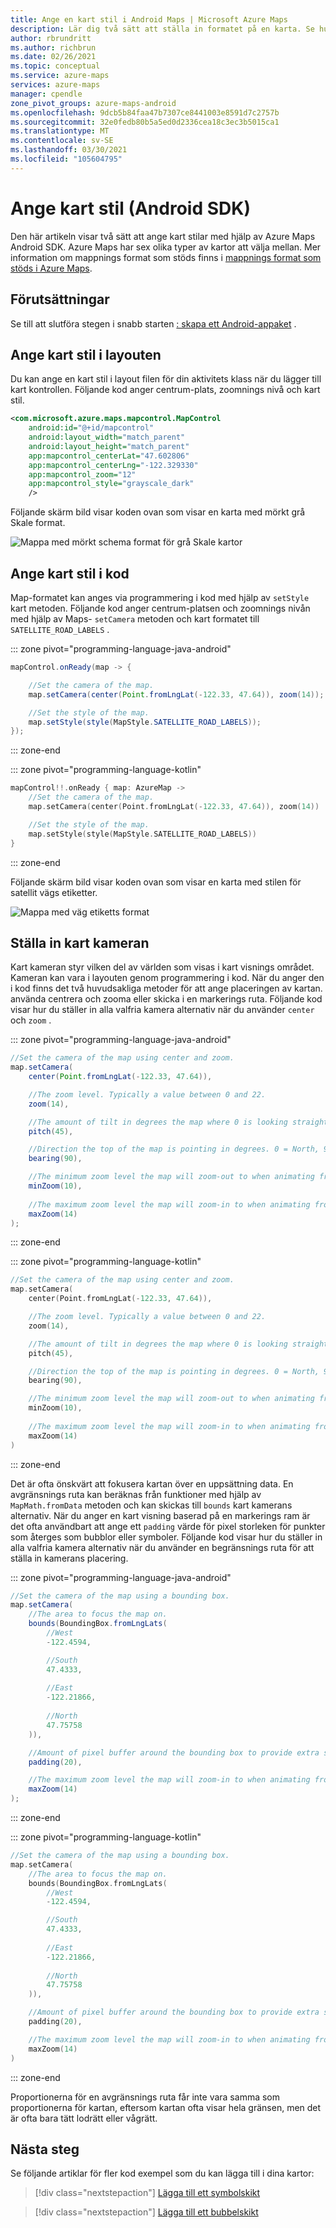 ```yaml
---
title: Ange en kart stil i Android Maps | Microsoft Azure Maps
description: Lär dig två sätt att ställa in formatet på en karta. Se hur du använder Azure Maps Android SDK i layout filen eller i klassen Activity för att justera formatet.
author: rbrundritt
ms.author: richbrun
ms.date: 02/26/2021
ms.topic: conceptual
ms.service: azure-maps
services: azure-maps
manager: cpendle
zone_pivot_groups: azure-maps-android
ms.openlocfilehash: 9dcb5b84faa47b7307ce8441003e8591d7c2757b
ms.sourcegitcommit: 32e0fedb80b5a5ed0d2336cea18c3ec3b5015ca1
ms.translationtype: MT
ms.contentlocale: sv-SE
ms.lasthandoff: 03/30/2021
ms.locfileid: "105604795"
---
```

# <a name="set-map-style-android-sdk"></a>Ange kart stil (Android SDK)

Den här artikeln visar två sätt att ange kart stilar med hjälp av Azure Maps Android SDK. Azure Maps har sex olika typer av kartor att välja mellan. Mer information om mappnings format som stöds finns i [mappnings format som stöds i Azure Maps](supported-map-styles.md).

## <a name="prerequisites"></a>Förutsättningar

Se till att slutföra stegen i snabb starten [: skapa ett Android-appaket](quick-android-map.md) .

## <a name="set-map-style-in-the-layout"></a>Ange kart stil i layouten

Du kan ange en kart stil i layout filen för din aktivitets klass när du lägger till kart kontrollen. Följande kod anger centrum-plats, zoomnings nivå och kart stil.

```XML
<com.microsoft.azure.maps.mapcontrol.MapControl
    android:id="@+id/mapcontrol"
    android:layout_width="match_parent"
    android:layout_height="match_parent"
    app:mapcontrol_centerLat="47.602806"
    app:mapcontrol_centerLng="-122.329330"
    app:mapcontrol_zoom="12"
    app:mapcontrol_style="grayscale_dark"
    />
```

Följande skärm bild visar koden ovan som visar en karta med mörkt grå Skale format.

![Mappa med mörkt schema format för grå Skale kartor](media/set-android-map-styles/android-grayscale-dark.png)

## <a name="set-map-style-in-code"></a>Ange kart stil i kod

Map-formatet kan anges via programmering i kod med hjälp av `setStyle` kart metoden. Följande kod anger centrum-platsen och zoomnings nivån med hjälp av Maps- `setCamera` metoden och kart formatet till `SATELLITE_ROAD_LABELS` .

::: zone pivot="programming-language-java-android"

```java
mapControl.onReady(map -> {

    //Set the camera of the map.
    map.setCamera(center(Point.fromLngLat(-122.33, 47.64)), zoom(14));

    //Set the style of the map.
    map.setStyle(style(MapStyle.SATELLITE_ROAD_LABELS));
});
```

::: zone-end

::: zone pivot="programming-language-kotlin"

```kotlin
mapControl!!.onReady { map: AzureMap ->
    //Set the camera of the map.
    map.setCamera(center(Point.fromLngLat(-122.33, 47.64)), zoom(14))

    //Set the style of the map.
    map.setStyle(style(MapStyle.SATELLITE_ROAD_LABELS))
}
```

::: zone-end

Följande skärm bild visar koden ovan som visar en karta med stilen för satellit vägs etiketter.

![Mappa med väg etiketts format](media/set-android-map-styles/android-satellite-road-labels.png)

## <a name="setting-the-map-camera"></a>Ställa in kart kameran

Kart kameran styr vilken del av världen som visas i kart visnings området. Kameran kan vara i layouten genom programmering i kod. När du anger den i kod finns det två huvudsakliga metoder för att ange placeringen av kartan. använda centrera och zooma eller skicka i en markerings ruta. Följande kod visar hur du ställer in alla valfria kamera alternativ när du använder `center` och `zoom` .

::: zone pivot="programming-language-java-android"

```java
//Set the camera of the map using center and zoom.
map.setCamera(
    center(Point.fromLngLat(-122.33, 47.64)), 

    //The zoom level. Typically a value between 0 and 22.
    zoom(14),

    //The amount of tilt in degrees the map where 0 is looking straight down.
    pitch(45),

    //Direction the top of the map is pointing in degrees. 0 = North, 90 = East, 180 = South, 270 = West
    bearing(90),

    //The minimum zoom level the map will zoom-out to when animating from one location to another on the map.
    minZoom(10),
    
    //The maximum zoom level the map will zoom-in to when animating from one location to another on the map.
    maxZoom(14)
);
```

::: zone-end

::: zone pivot="programming-language-kotlin"

```kotlin
//Set the camera of the map using center and zoom.
map.setCamera(
    center(Point.fromLngLat(-122.33, 47.64)), 

    //The zoom level. Typically a value between 0 and 22.
    zoom(14),

    //The amount of tilt in degrees the map where 0 is looking straight down.
    pitch(45),

    //Direction the top of the map is pointing in degrees. 0 = North, 90 = East, 180 = South, 270 = West
    bearing(90),

    //The minimum zoom level the map will zoom-out to when animating from one location to another on the map.
    minZoom(10),
    
    //The maximum zoom level the map will zoom-in to when animating from one location to another on the map.
    maxZoom(14)
)
```

::: zone-end

Det är ofta önskvärt att fokusera kartan över en uppsättning data. En avgränsnings ruta kan beräknas från funktioner med hjälp av `MapMath.fromData` metoden och kan skickas till `bounds` kart kamerans alternativ. När du anger en kart visning baserad på en markerings ram är det ofta användbart att ange ett `padding` värde för pixel storleken för punkter som återges som bubblor eller symboler. Följande kod visar hur du ställer in alla valfria kamera alternativ när du använder en begränsnings ruta för att ställa in kamerans placering.

::: zone pivot="programming-language-java-android"

```java
//Set the camera of the map using a bounding box.
map.setCamera(
    //The area to focus the map on.
    bounds(BoundingBox.fromLngLats(
        //West
        -122.4594,

        //South
        47.4333,
        
        //East
        -122.21866,
        
        //North
        47.75758
    )),

    //Amount of pixel buffer around the bounding box to provide extra space around the bounding box.
    padding(20),

    //The maximum zoom level the map will zoom-in to when animating from one location to another on the map.
    maxZoom(14)
);
```

::: zone-end

::: zone pivot="programming-language-kotlin"

```kotlin
//Set the camera of the map using a bounding box.
map.setCamera(
    //The area to focus the map on.
    bounds(BoundingBox.fromLngLats(
        //West
        -122.4594,

        //South
        47.4333,
        
        //East
        -122.21866,
        
        //North
        47.75758
    )),

    //Amount of pixel buffer around the bounding box to provide extra space around the bounding box.
    padding(20),

    //The maximum zoom level the map will zoom-in to when animating from one location to another on the map.
    maxZoom(14)
)
```

::: zone-end

Proportionerna för en avgränsnings ruta får inte vara samma som proportionerna för kartan, eftersom kartan ofta visar hela gränsen, men det är ofta bara tätt lodrätt eller vågrätt.

## <a name="next-steps"></a>Nästa steg

Se följande artiklar för fler kod exempel som du kan lägga till i dina kartor:

> [!div class="nextstepaction"]
> [Lägga till ett symbolskikt](how-to-add-symbol-to-android-map.md)

> [!div class="nextstepaction"]
> [Lägga till ett bubbelskikt](map-add-bubble-layer-android.md)
